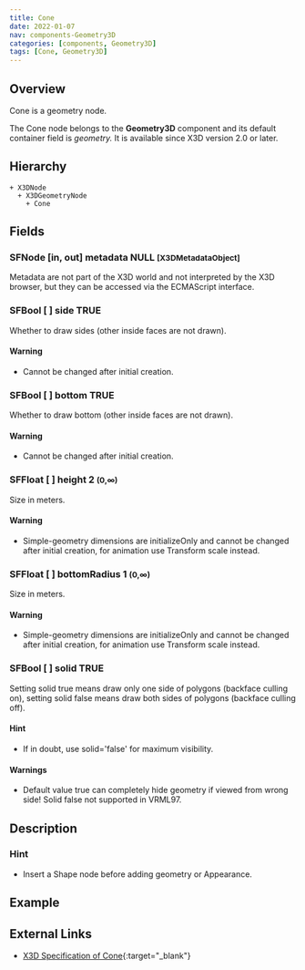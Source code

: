 ```yaml
---
title: Cone
date: 2022-01-07
nav: components-Geometry3D
categories: [components, Geometry3D]
tags: [Cone, Geometry3D]
---
```

<style>
.post h3 {
  word-spacing: 0.2em;
}
</style>

## Overview

Cone is a geometry node.

The Cone node belongs to the **Geometry3D** component and its default container field is *geometry.* It is available since X3D version 2.0 or later.

## Hierarchy

```
+ X3DNode
  + X3DGeometryNode
    + Cone
```

## Fields

### SFNode [in, out] **metadata** NULL <small>[X3DMetadataObject]</small>

Metadata are not part of the X3D world and not interpreted by the X3D browser, but they can be accessed via the ECMAScript interface.

### SFBool [ ] **side** TRUE

Whether to draw sides (other inside faces are not drawn).

#### Warning

- Cannot be changed after initial creation.

### SFBool [ ] **bottom** TRUE

Whether to draw bottom (other inside faces are not drawn).

#### Warning

- Cannot be changed after initial creation.

### SFFloat [ ] **height** 2 <small>(0,∞)</small>

Size in meters.

#### Warning

- Simple-geometry dimensions are initializeOnly and cannot be changed after initial creation, for animation use Transform scale instead.

### SFFloat [ ] **bottomRadius** 1 <small>(0,∞)</small>

Size in meters.

#### Warning

- Simple-geometry dimensions are initializeOnly and cannot be changed after initial creation, for animation use Transform scale instead.

### SFBool [ ] **solid** TRUE

Setting solid true means draw only one side of polygons (backface culling on), setting solid false means draw both sides of polygons (backface culling off).

#### Hint

- If in doubt, use solid='false' for maximum visibility.

#### Warnings

- Default value true can completely hide geometry if viewed from wrong side! Solid false not supported in VRML97.

## Description

### Hint

- Insert a Shape node before adding geometry or Appearance.

## Example

<x3d-canvas src="https://create3000.github.io/media/examples/Geometry3D/Cone/Cone.x3d" update="auto"></x3d-canvas>

## External Links

- [X3D Specification of Cone](https://www.web3d.org/documents/specifications/19775-1/V4.0/Part01/components/geometry3D.html#Cone){:target="_blank"}
